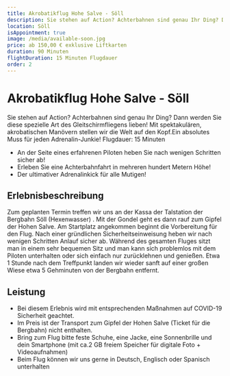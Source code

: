 ```yaml
---
title: Akrobatikflug Hohe Salve - Söll
description: Sie stehen auf Action? Achterbahnen sind genau Ihr Ding? Dann werden Sie diese spezielle Art des Gleitschirmfliegens lieben! Mit spektakulären, akrobatischen Manövern stellen wir die Welt auf den Kopf.Ein absolutes Muss für jeden Adrenalin-Junkie!
location: Söll
isAppointment: true
image: /media/available-soon.jpg
price: ab 150,00 € exklusive Liftkarten
duration: 90 Minuten
flightDuration: 15 Minuten Flugdauer
order: 2
---
```


# Akrobatikflug Hohe Salve - Söll

Sie stehen auf Action? Achterbahnen sind genau Ihr Ding? Dann werden Sie diese spezielle Art des Gleitschirmfliegens lieben! Mit spektakulären, akrobatischen Manövern stellen wir die Welt auf den Kopf.Ein absolutes Muss für jeden Adrenalin-Junkie! Flugdauer: 15 Minuten

* An der Seite eines erfahrenen Piloten heben Sie nach wenigen Schritten sicher ab!
* Erleben Sie eine Achterbahnfahrt in mehreren hundert Metern Höhe!
* Der ultimativer Adrenalinkick für alle Mutigen!

## Erlebnisbeschreibung

Zum geplanten Termin treffen wir uns an der Kassa der Talstation der Bergbahn Söll (Hexenwasser) . Mit der Gondel geht es dann rauf zum Gipfel der Hohen Salve. Am Startplatz angekommen beginnt die Vorbereitung für den Flug. Nach einer gründlichen Sicherheitseinweisung heben wir nach wenigen Schritten Anlauf sicher ab. Während des gesamten Fluges sitzt man in einem sehr bequemen Sitz und man kann sich problemlos mit dem Piloten unterhalten oder sich einfach nur zurücklehnen und genießen. Etwa 1 Stunde nach dem Treffpunkt landen wir wieder sanft auf einer großen Wiese etwa 5 Gehminuten von der Bergbahn entfernt.

## Leistung

* Bei diesem Erlebnis wird mit entsprechenden Maßnahmen auf COVID-19 Sicherheit geachtet.
* Im Preis ist der Transport zum Gipfel der Hohen Salve (Ticket für die Bergbahn) nicht enthalten.
* Bring zum Flug bitte feste Schuhe, eine Jacke, eine Sonnenbrille und dein Smartphone (mit ca.2 GB freiem Speicher für digitale Foto + Videoaufnahmen)
* Beim Flug können wir uns gerne in Deutsch, Englisch oder Spanisch unterhalten
